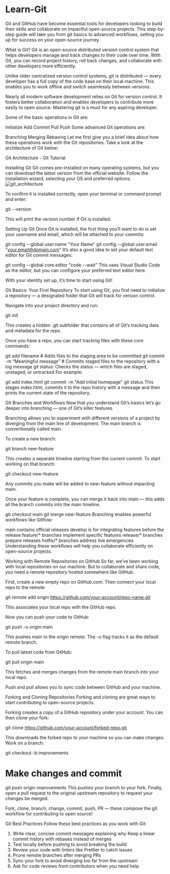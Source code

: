 # Learn-Git


Git and GitHub have become essential tools for developers looking to build their skills and collaborate on impactful open-source projects. This step-by-step guide will take you from git basics to advanced workflows, setting you up for success on your open-source journey.

What is Git?
Git is an open-source distributed version control system that helps developers manage and track changes to their code over time. With Git, you can record project history, roll back changes, and collaborate with other developers more efficiently.

Unlike older centralized version control systems, git is distributed — every developer has a full copy of the code base on their local machine. This enables you to work offline and switch seamlessly between versions.

Nearly all modern software development relies on Git for version control. It fosters better collaboration and enables developers to contribute more easily to open source. Mastering git is a must for any aspiring developer.

Some of the basic operations in Git are:

Initialize
Add
Commit
Pull
Push
Some advanced Git operations are:

Branching
Merging
Rebasing
Let me first give you a brief idea about how these operations work with the Git repositories. Take a look at the architecture of Git below:


Git Architecture - Git Tutorial


Installing Git
Git comes pre-installed on many operating systems, but you can download the latest version from the official website. Follow the installation wizard, selecting your OS and preferred options.
![git_architecture](https://github.com/user-attachments/assets/4d6dff42-1843-4454-a4c2-8648b7d2fc5a)

To confirm it is installed correctly, open your terminal or command prompt and enter:

git --version

This will print the version number if Git is installed.

Setting Up Git
Once Git is installed, the first thing you’ll want to do is set your username and email, which will be attached to your commits:

git config --global user.name "Your Name"
git config --global user.email "your.email@domain.com"
It’s also a good idea to set your default text editor for Git commit messages:

git config --global core.editor "code --wait"
This uses Visual Studio Code as the editor, but you can configure your preferred text editor here.

With your identity set up, it’s time to start using Git!

Git Basics: Your First Repository
To start using Git, you first need to initialize a repository — a designated folder that Git will track for version control.

Navigate into your project directory and run:

git init

This creates a hidden .git subfolder that contains all of Git’s tracking data and metadata for the repo.

Once you have a repo, you can start tracking files with these core commands:

git add filename # Adds files to the staging area to be committed
git commit -m “Meaningful message” # Commits staged files to the repository with a log message
git status: Checks the status — which files are staged, unstaged, or untracked
For example:

git add index.html
git commit -m "Add initial homepage" 
git status
This stages index.html, commits it to the repo history with a message and then prints the current state of the repository.

Git Branches and Workflows
Now that you understand Git’s basics let’s go deeper into branching — one of Git’s killer features.

Branching allows you to experiment with different versions of a project by diverging from the main line of development. The main branch is conventionally called main.

To create a new branch:

git branch new-feature

This creates a separate timeline starting from the current commit. To start working on that branch:

git checkout new-feature

Any commits you make will be added to new-feature without impacting main.

Once your feature is complete, you can merge it back into main — this adds all the branch commits into the main timeline.

git checkout main
git merge new-feature
Branching enables powerful workflows like Gitflow:

main contains official releases
develop is for integrating features before the release
feature/* branches implement specific features
release/* branches prepare releases
hotfix/* branches address live emergencies
Understanding these workflows will help you collaborate efficiently on open-source projects.

Working with Remote Repositories on GitHub
So far, we’ve been working with local repositories on our machine. But to collaborate and share code, you need a remote repository hosted somewhere like GitHub.

First, create a new empty repo on GitHub.com. Then connect your local repo to the remote:

git remote add origin https://github.com/your-account/repo-name.git

This associates your local repo with the GitHub repo.

Now you can push your code to GitHub:

git push -u origin main

This pushes main to the origin remote. The -u flag tracks it as the default remote branch.

To pull latest code from GitHub:

git pull origin main

This fetches and merges changes from the remote main branch into your local repo.

Push and pull allows you to sync code between GitHub and your machine.

Forking and Cloning Repositories
Forking and cloning are great ways to start contributing to open-source projects.

Forking creates a copy of a GitHub repository under your account. You can then clone your fork:

git clone https://github.com/your-account/forked-repo.git

This downloads the forked repo to your machine so you can make changes. Work on a branch:

git checkout -b improvements
# Make changes and commit
git push origin improvements
This pushes your branch to your fork. Finally, open a pull request to the original upstream repository to request your changes be merged.

Fork, clone, branch, change, commit, push, PR — these compose the git workflow for contributing to open source!

Git Best Practices
Follow these best practices as you work with Git:

1) Write clear, concise commit messages explaining why Keep a linear commit history with rebases instead of merges
2) Test locally before pushing to avoid breaking the build
3) Review your code with linters like Prettier to catch issues
4) Prune remote branches after merging PRs
5) Sync your fork to avoid diverging too far from the upstream
6) Ask for code reviews from contributors when you need help
